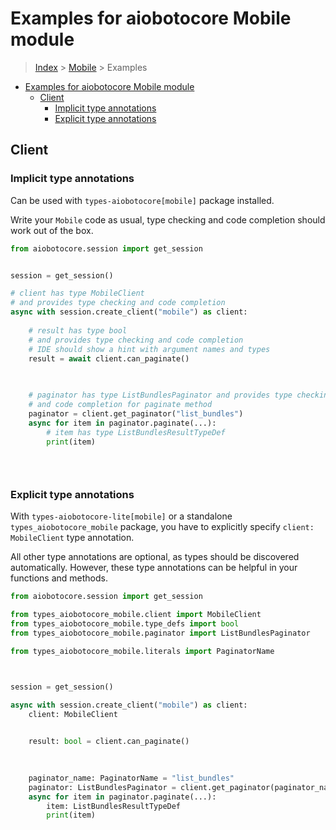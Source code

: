 <a id="examples-for-aiobotocore-mobile-module"></a>

# Examples for aiobotocore Mobile module

> [Index](../README.md) > [Mobile](./README.md) > Examples

- [Examples for aiobotocore Mobile module](#examples-for-aiobotocore-mobile-module)
  - [Client](#client)
    - [Implicit type annotations](#implicit-type-annotations)
    - [Explicit type annotations](#explicit-type-annotations)

<a id="client"></a>

## Client

<a id="implicit-type-annotations"></a>

### Implicit type annotations

Can be used with `types-aiobotocore[mobile]` package installed.

Write your `Mobile` code as usual, type checking and code completion should
work out of the box.

```python
from aiobotocore.session import get_session


session = get_session()

# client has type MobileClient
# and provides type checking and code completion
async with session.create_client("mobile") as client:
    
    # result has type bool
    # and provides type checking and code completion
    # IDE should show a hint with argument names and types
    result = await client.can_paginate()
    

    
    # paginator has type ListBundlesPaginator and provides type checking
    # and code completion for paginate method
    paginator = client.get_paginator("list_bundles")
    async for item in paginator.paginate(...):
        # item has type ListBundlesResultTypeDef
        print(item)
    

    
```

<a id="explicit-type-annotations"></a>

### Explicit type annotations

With `types-aiobotocore-lite[mobile]` or a standalone
`types_aiobotocore_mobile` package, you have to explicitly specify
`client: MobileClient` type annotation.

All other type annotations are optional, as types should be discovered
automatically. However, these type annotations can be helpful in your functions
and methods.

```python
from aiobotocore.session import get_session

from types_aiobotocore_mobile.client import MobileClient
from types_aiobotocore_mobile.type_defs import bool
from types_aiobotocore_mobile.paginator import ListBundlesPaginator

from types_aiobotocore_mobile.literals import PaginatorName



session = get_session()

async with session.create_client("mobile") as client:
    client: MobileClient

    
    result: bool = client.can_paginate()
    

    
    paginator_name: PaginatorName = "list_bundles"
    paginator: ListBundlesPaginator = client.get_paginator(paginator_name)
    async for item in paginator.paginate(...):
        item: ListBundlesResultTypeDef
        print(item)
    

    
```
